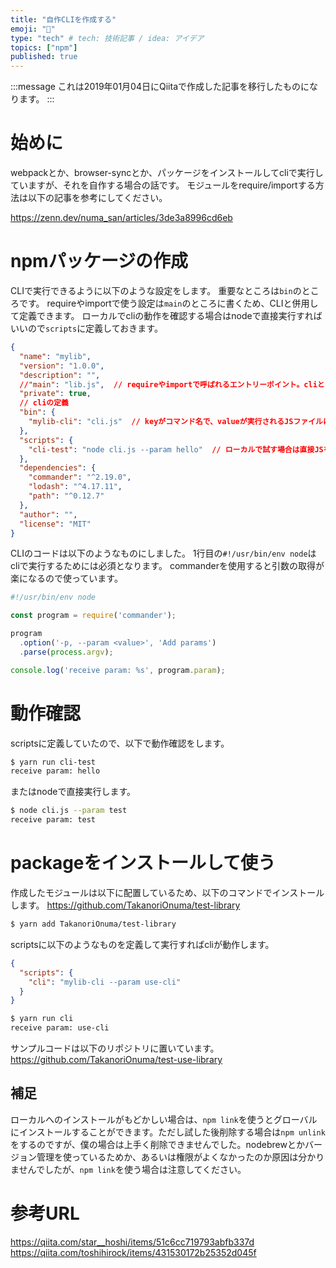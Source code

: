 ```yaml
---
title: "自作CLIを作成する"
emoji: "🍣"
type: "tech" # tech: 技術記事 / idea: アイデア
topics: ["npm"]
published: true
---
```


:::message
これは2019年01月04日にQiitaで作成した記事を移行したものになります。
:::

# 始めに
webpackとか、browser-syncとか、パッケージをインストールしてcliで実行していますが、それを自作する場合の話です。
モジュールをrequire/importする方法は以下の記事を参考にしてください。

https://zenn.dev/numa_san/articles/3de3a8996cd6eb

# npmパッケージの作成

CLIで実行できるように以下のような設定をします。
重要なところは`bin`のところです。
requireやimportで使う設定は`main`のところに書くため、CLIと併用して定義できます。
ローカルでcliの動作を確認する場合はnodeで直接実行すればいいので`scripts`に定義しておきます。

```json:package.json
{
  "name": "mylib",
  "version": "1.0.0",
  "description": "",
  //"main": "lib.js",  // requireやimportで呼ばれるエントリーポイント。cliとは別で定義可能
  "private": true,
  // cliの定義
  "bin": {
    "mylib-cli": "cli.js"  // keyがコマンド名で、valueが実行されるJSファイルになる
  },
  "scripts": {
    "cli-test": "node cli.js --param hello"  // ローカルで試す場合は直接JSを実行する（引数も渡せる）
  },
  "dependencies": {
    "commander": "^2.19.0",
    "lodash": "^4.17.11",
    "path": "^0.12.7"
  },
  "author": "",
  "license": "MIT"
}
```

CLIのコードは以下のようなものにしました。
1行目の`#!/usr/bin/env node`はcliで実行するためには必須となります。
commanderを使用すると引数の取得が楽になるので使っています。

```js:cli.js
#!/usr/bin/env node

const program = require('commander');

program
  .option('-p, --param <value>', 'Add params')
  .parse(process.argv);

console.log('receive param: %s', program.param);
```

# 動作確認
scriptsに定義していたので、以下で動作確認をします。

```bash
$ yarn run cli-test
receive param: hello
```

またはnodeで直接実行します。

```bash
$ node cli.js --param test
receive param: test
```

# packageをインストールして使う
作成したモジュールは以下に配置しているため、以下のコマンドでインストールします。
https://github.com/TakanoriOnuma/test-library

```bash
$ yarn add TakanoriOnuma/test-library
```

scriptsに以下のようなものを定義して実行すればcliが動作します。

```json
{
  "scripts": {
    "cli": "mylib-cli --param use-cli"
  }
}
```

```bash
$ yarn run cli
receive param: use-cli
```

サンプルコードは以下のリポジトリに置いています。
https://github.com/TakanoriOnuma/test-use-library

## 補足
ローカルへのインストールがもどかしい場合は、`npm link`を使うとグローバルにインストールすることができます。ただし試した後削除する場合は`npm unlink`をするのですが、僕の場合は上手く削除できませんでした。nodebrewとかバージョン管理を使っているためか、あるいは権限がよくなかったのか原因は分かりませんでしたが、`npm link`を使う場合は注意してください。

# 参考URL
https://qiita.com/star__hoshi/items/51c6cc719793abfb337d
https://qiita.com/toshihirock/items/431530172b25352d045f

